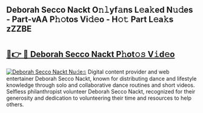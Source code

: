 ## Deborah Secco Nackt O𝚗𝚕yf𝚊ns L𝚎a𝚔ed N𝚞𝚍es - Part-vAA P𝚑𝚘tos Vi𝚍𝚎o - H𝚘𝚝 Part L𝚎a𝚔s zZZBE

# <h2><a href="http://kf242w0.oniu.top/?m=Deborah+Secco+Nackt">🔗👉 🔴 Deborah Secco Nackt P𝚑ot𝚘𝚜 V𝚒d𝚎o</a></h2>

[![Deborah Secco Nackt Nu𝚍e𝚜](https://i.imgur.com/0qMVB7G.gif)](http://kf242w0.oniu.top/?m=Deborah+Secco+Nackt)
Digital content provider and web entertainer Deborah Secco Nackt, known for distributing dance and lifestyle knowledge through solo and collaborative dance routines and short videos. Selfless philanthropist volunteer Deborah Secco Nackt, recognized for their generosity and dedication to volunteering their time and resources to help others.  

